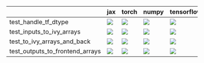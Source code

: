 |                                 | jax                                                                                                                                                                                    | torch                                                                                                                                                                                  | numpy                                                                                                                                                                                  | tensorflow                                                                                                                                                                             |
|:--------------------------------|:---------------------------------------------------------------------------------------------------------------------------------------------------------------------------------------|:---------------------------------------------------------------------------------------------------------------------------------------------------------------------------------------|:---------------------------------------------------------------------------------------------------------------------------------------------------------------------------------------|:---------------------------------------------------------------------------------------------------------------------------------------------------------------------------------------|
| test_handle_tf_dtype            | <a href="https://github.com/unifyai/ivy/actions/runs/3913963097/jobs/6690477020" rel="noopener noreferrer" target="_blank"><img src=https://img.shields.io/badge/-success-success></a> | <a href="https://github.com/unifyai/ivy/actions/runs/3913963097/jobs/6690477020" rel="noopener noreferrer" target="_blank"><img src=https://img.shields.io/badge/-success-success></a> | <a href="https://github.com/unifyai/ivy/actions/runs/3913963097/jobs/6690477020" rel="noopener noreferrer" target="_blank"><img src=https://img.shields.io/badge/-success-success></a> | <a href="https://github.com/unifyai/ivy/actions/runs/3913963097/jobs/6690477020" rel="noopener noreferrer" target="_blank"><img src=https://img.shields.io/badge/-success-success></a> |
| test_inputs_to_ivy_arrays       | <a href="https://github.com/unifyai/ivy/actions/runs/3913963097/jobs/6690477020" rel="noopener noreferrer" target="_blank"><img src=https://img.shields.io/badge/-success-success></a> | <a href="https://github.com/unifyai/ivy/actions/runs/3913963097/jobs/6690477020" rel="noopener noreferrer" target="_blank"><img src=https://img.shields.io/badge/-success-success></a> | <a href="https://github.com/unifyai/ivy/actions/runs/3913963097/jobs/6690477020" rel="noopener noreferrer" target="_blank"><img src=https://img.shields.io/badge/-success-success></a> | <a href="https://github.com/unifyai/ivy/actions/runs/3913963097/jobs/6690477020" rel="noopener noreferrer" target="_blank"><img src=https://img.shields.io/badge/-success-success></a> |
| test_to_ivy_arrays_and_back     | <a href="https://github.com/unifyai/ivy/actions/runs/3913963097/jobs/6690477020" rel="noopener noreferrer" target="_blank"><img src=https://img.shields.io/badge/-success-success></a> | <a href="https://github.com/unifyai/ivy/actions/runs/3913963097/jobs/6690477020" rel="noopener noreferrer" target="_blank"><img src=https://img.shields.io/badge/-success-success></a> | <a href="https://github.com/unifyai/ivy/actions/runs/3913963097/jobs/6690477020" rel="noopener noreferrer" target="_blank"><img src=https://img.shields.io/badge/-success-success></a> | <a href="https://github.com/unifyai/ivy/actions/runs/3913963097/jobs/6690477020" rel="noopener noreferrer" target="_blank"><img src=https://img.shields.io/badge/-success-success></a> |
| test_outputs_to_frontend_arrays | <a href="https://github.com/unifyai/ivy/actions/runs/3913963097/jobs/6690477020" rel="noopener noreferrer" target="_blank"><img src=https://img.shields.io/badge/-success-success></a> | <a href="https://github.com/unifyai/ivy/actions/runs/3913963097/jobs/6690477020" rel="noopener noreferrer" target="_blank"><img src=https://img.shields.io/badge/-success-success></a> | <a href="https://github.com/unifyai/ivy/actions/runs/3913963097/jobs/6690477020" rel="noopener noreferrer" target="_blank"><img src=https://img.shields.io/badge/-success-success></a> | <a href="https://github.com/unifyai/ivy/actions/runs/3913963097/jobs/6690477020" rel="noopener noreferrer" target="_blank"><img src=https://img.shields.io/badge/-success-success></a> |